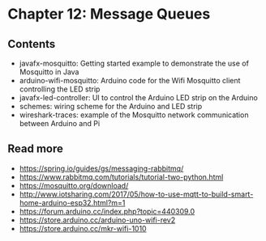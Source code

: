 # Chapter 12: Message Queues

## Contents
* javafx-mosquitto: Getting started example to demonstrate the use of Mosquitto in Java
* arduino-wifi-mosquitto: Arduino code for the Wifi Mosquitto client controlling the LED strip
* javafx-led-controller: UI to control the Arduino LED strip on the Arduino
* schemes: wiring scheme for the Arduino and LED strip
* wireshark-traces: example of the Mosquitto network communication between Arduino and Pi

## Read more
* https://spring.io/guides/gs/messaging-rabbitmq/
* https://www.rabbitmq.com/tutorials/tutorial-two-python.html
* https://mosquitto.org/download/
* http://www.iotsharing.com/2017/05/how-to-use-mqtt-to-build-smart-home-arduino-esp32.html?m=1
* https://forum.arduino.cc/index.php?topic=440309.0
* https://store.arduino.cc/arduino-uno-wifi-rev2
* https://store.arduino.cc/mkr-wifi-1010
